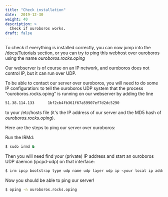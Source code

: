 ```yaml
---
title: "Check installation"
date:  2019-12-30
weight: 40
description: >
  Check if ouroboros works.
draft: false
---
```


To check if everything is installed correctly, you can now jump into
the [/docs/Tutorials](tutorials) section, or you can try to ping this
webhost over ouroboros using the name _ouroboros.rocks.oping_

Our webserver is of course on an IP network, and ouroboros does not
control IP, but it can run over UDP.

To be able to contact our server over ouroboros, you will need to do
some IP configuration: to tell the ouroboros UDP system that the
process "ouroboros.rocks.oping" is running on our webserver by adding
the line

```bash
51.38.114.133      1bf2cb4fb361f67a59907ef7d2dc5290
```

to your /etc/hosts file (it's the IP address of our server and the MD5
hash of _ouroboros.rocks.oping_).

Here are the steps to ping our server over ouroboros:

Run the IRMd:

```bash
$ sudo irmd &
```
Then you will need find your (private) IP address and start an ouroboros UDP
daemon (ipcpd-udp) on that interface:
```bash
$ irm ipcp bootstrap type udp name udp layer udp ip <your local ip address>
```

Now you should be able to ping our server!

```bash
$ oping -n ouroboros.rocks.oping
```
